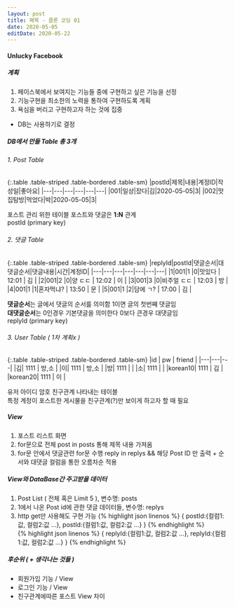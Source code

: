 ```yaml
---
layout: post
title: 페북 - 클론 코딩 01 
date: 2020-05-05
editDate: 2020-05-22
---
```


#### Unlucky Facebook


##### 계획

1. 페이스북에서 보여지는 기능들 중에 구현하고 싶은 기능을 선정
2. 기능구현을 최소한의 노력을 통하여 구현하도록 계획
3. 욕심을 버리고 구현하고자 하는 것에 집중
 + DB는 사용하기로 결정

##### DB에서 만들 Table 총 3개

###### 1. Post Table

{:.table .table-striped .table-bordered .table-sm}
|postId|제목|내용|계정ID|작성일|좋아요|
|---|---|---|---|---|---|
|001|일상|잤다|김|2020-05-05|3|
|002|맛집탐방|먹었다|박|2020-05-05|3|

포스트 관리 위한 테이블
포스트와 댓글은 **1:N** 관계  
postId (primary key)

###### 2. 댓글 Table

{:.table .table-striped .table-bordered .table-sm}
|replyId|postId|댓글순서|대댓글순서|댓글내용|시간|계정ID|
|---|---|---|---|---|---|---|
|1|001|1 |0|맛있다      | 12:01 | 김 |
|2|001|2 |0|양 ㄷㄷ     | 12:02 | 이 |
|3|001|3 |0|비주얼 ㄷㄷ | 12:03 | 방 |
|4|001|1 |1|혼자먹냐?   | 13:50 | 문 |
|5|001|1 |2|담에 ㄱ?    | 17:00 | 김 |

**댓글순서**는 글에서 댓글의 순서를 의미함 1이면 글의 첫번째 댓글임  
**대댓글순서**는 0인경우 기본댓글을 의미한다 0보다 큰경우 대댓글임  
replyId (primary key)

###### 3. User Table ( 1차 계획x )

{:.table .table-striped .table-bordered .table-sm}
|id | pw | friend |
|---|---|---|
|김| 1111 | 방,소 |
|이| 1111 | 방,소 |
|방| 1111 | |
|소| 1111 | |
|korean10| 1111 | 김 |
|korean20| 1111 | 이 |

유저 아이디 암호 친구관계 나타내는 테이블  
특정 계정이 포스트한 게시물을 친구관계(?)만 보이게 하고자 할 때 필요


##### View
1. 포스트 리스트 화면
2. for문으로 전체 post in posts 통해 제목 내용 가져옴
3. for문 안에서 댓글관련 for문 수행 reply in replys && 해당 Post ID 만 출력 + 순서와 대댓글 컬럼을 통한 오름차순 적용  

##### View와 DataBase간 주고받을 데이터
1. Post List ( 전체 혹은 Limit 5 ), 변수명: posts 
2. 1에서 나온 Post id에 관한 댓글 데이터들, 변수명: replys
3. http get만 사용해도 구현 가능
{% highlight json linenos %}
    {
        postId:{컬럼1:값, 컬럼2:값 ...}, 
        postId:{컬럼1:값, 컬럼2:값 ...}
    }
{% endhighlight %}  
{% highlight json linenos %}
    {
        replyId:{컬럼1:값, 컬럼2:값 ...},
        replyId:{컬럼1:값, 컬럼2:값 ...}
    }
{% endhighlight %} 

##### 후순위 ( + 생각나는 것들 )
  * 회원가입 기능 / View
  * 로그인 기능 / View
  * 친구관계에따른 포스트 View 차이
